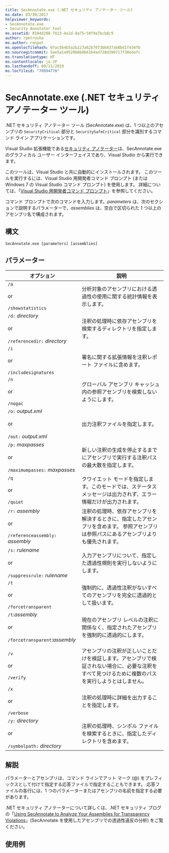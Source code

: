 ```yaml
---
title: SecAnnotate.exe (.NET セキュリティ アノテーター ツール)
ms.date: 03/30/2017
helpviewer_keywords:
- SecAnnotate.exe
- Security Annotator tool
ms.assetid: 8104d208-7813-4a1d-8a75-58f9a7bcb8c9
author: rpetrusha
ms.author: ronpet
ms.openlocfilehash: 07ac564b5a2b227a62b7073bb837ab8bd1f434fb
ms.sourcegitcommit: 5ae5a1a9520b8b8b6164ad728d396717f30edafc
ms.translationtype: HT
ms.contentlocale: ja-JP
ms.lasthandoff: 09/11/2019
ms.locfileid: "70894770"
---
```

# <a name="secannotateexe-net-security-annotator-tool"></a>SecAnnotate.exe (.NET セキュリティ アノテーター ツール)
.NET セキュリティ アノテーター ツール (SecAnnotate.exe) は、1 つ以上のアセンブリの `SecurityCritical` 部分と `SecuritySafeCritical` 部分を識別するコマンド ライン アプリケーションです。  
  
 Visual Studio 拡張機能である[セキュリティ アノテーター](https://go.microsoft.com/fwlink/?LinkId=198007)は、SecAnnotate.exe のグラフィカル ユーザー インターフェイスであり、Visual Studio から実行できます。  
  
 このツールは、Visual Studio と共に自動的にインストールされます。 このツールを実行するには、Visual Studio 用開発者コマンド プロンプト (または Windows 7 の Visual Studio コマンド プロンプト) を使用します。 詳細については、「[Visual Studio 用開発者コマンド プロンプト](../../../docs/framework/tools/developer-command-prompt-for-vs.md)」を参照してください。  
  
 コマンド プロンプトで次のコマンドを入力します。*parameters* は、次のセクションで説明するパラメーターで、*assemblies* は、空白で区切られた 1 つ以上のアセンブリ名で構成されます。  
  
## <a name="syntax"></a>構文  
  
```console  
SecAnnotate.exe [parameters] [assemblies]  
```  
  
## <a name="parameters"></a>パラメーター  
  
|オプション|説明|  
|------------|-----------------|  
|`/a`<br /><br /> or<br /><br /> `/showstatistics`|分析対象のアセンブリにおける透過性の使用に関する統計情報を表示します。|  
|`/d:` *directory*<br /><br /> or<br /><br /> `/referencedir:` *directory*|注釈の処理時に依存アセンブリを検索するディレクトリを指定します。|  
|`/i`<br /><br /> or<br /><br /> `/includesignatures`|署名に関する拡張情報を注釈レポート ファイルに含めます。|  
|`/n`<br /><br /> or<br /><br /> `/nogac`|グローバル アセンブリ キャッシュ内の参照アセンブリを検索しないようにします。|  
|`/o:` *output.xml*<br /><br /> or<br /><br /> `/out:` *output.xml*|出力注釈ファイルを指定します。|  
|`/p:` *maxpasses*<br /><br /> or<br /><br /> `/maximumpasses:` *maxpasses*|新しい注釈の生成を停止するまでにアセンブリで実行する注釈パスの最大数を指定します。|  
|`/q`<br /><br /> or<br /><br /> `/quiet`|クワイエット モードを指定します。このモードでは、ステータス メッセージは出力されず、エラー情報だけが出力されます。|  
|`/r:` *assembly*<br /><br /> or<br /><br /> `/referenceassembly:` *assembly*|注釈の処理時、依存アセンブリを解決するときに、指定したアセンブリを含めます。 参照アセンブリは参照パスにあるアセンブリよりも優先されます。|  
|`/s:` *rulename*<br /><br /> or<br /><br /> `/suppressrule:` *rulename*|入力アセンブリについて、指定した透過性規則を実行しないようにします。|  
|`/t`<br /><br /> or<br /><br /> `/forcetransparent`|強制的に、透過性注釈がないすべてのアセンブリを完全に透過的として扱います。|  
|`/t`:*assembly*<br /><br /> or<br /><br /> `/forcetransparent`:*assembly*|現在のアセンブリ レベルの注釈に関係なく、指定されたアセンブリを強制的に透過的にします。|  
|||  
|`/v`<br /><br /> or<br /><br /> `/verify`|アセンブリの注釈が正しいことだけを検証します。アセンブリで検証されない場合に、必要な注釈をすべて見つけるために複数のパスを実行しようとはしません。|  
|`/x`<br /><br /> or<br /><br /> `/verbose`|注釈の処理時に詳細を出力することを指定します。|  
|`/y:` *directory*<br /><br /> or<br /><br /> `/symbolpath:` *directory*|注釈の処理時、シンボル ファイルを検索するときに、指定したディレクトリを含めます。|  
  
## <a name="remarks"></a>解説  
 パラメーターとアセンブリは、コマンド ラインでアット マーク (@) をプレフィックスとして付けて指定する応答ファイルで指定することもできます。 応答ファイルの各行には、1 つのパラメーターまたはアセンブリの名前を指定する必要があります。  
  
 .NET セキュリティ アノテーターについて詳しくは、.NET セキュリティ ブログの「[Using SecAnnotate to Analyze Your Assemblies for Transparency Violations](https://go.microsoft.com/fwlink/?LinkId=187648)」(SecAnnotate を使用したアセンブリでの透過性違反の分析) をご覧ください。  
  
## <a name="examples"></a>使用例

